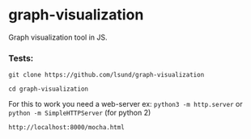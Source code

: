 # graph-visualization
Graph visualization tool in JS. 

### Tests:

`git clone https://github.com/lsund/graph-visualization`

`cd graph-visualization`

For this to work you need a web-server ex:
`python3 -m http.server` or `python -m SimpleHTTPServer` (for python 2)

`http://localhost:8000/mocha.html`


